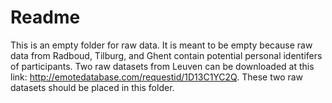 # Readme 

This is an empty folder for raw data. It is meant to be empty because raw data from Radboud, Tilburg, and Ghent contain potential personal identifers of participants. Two raw datasets from Leuven can be downloaded at this link: http://emotedatabase.com/requestid/1D13C1YC2Q. These two raw datasets should be placed in this folder.